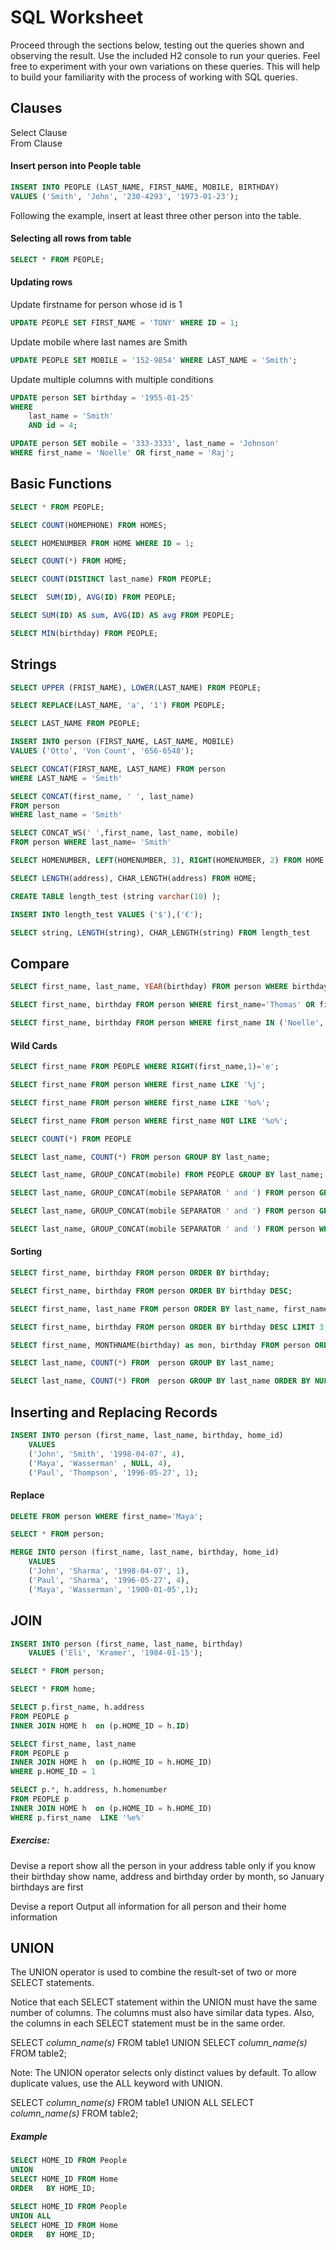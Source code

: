 # SQL Worksheet

Proceed through the sections below, testing out the queries shown and observing the result. Use the included H2 console to run your queries. Feel free to experiment with your own variations on these queries. This will help to build your familiarity with the process of working with SQL queries.

## Clauses

Select Clause  
From Clause

#### Insert person into People table

```SQL
INSERT INTO PEOPLE (LAST_NAME, FIRST_NAME, MOBILE, BIRTHDAY)
VALUES ('Smith', 'John', '230-4293', '1973-01-23');
```

Following the example, insert at least three other person into the table.

#### Selecting all rows from table 

```SQL
SELECT * FROM PEOPLE;
```

#### Updating rows

Update firstname for person whose id is 1

```SQL
UPDATE PEOPLE SET FIRST_NAME = 'TONY' WHERE ID = 1;
```

Update mobile where last names are Smith

```SQL
UPDATE PEOPLE SET MOBILE = '152-9854' WHERE LAST_NAME = 'Smith';
```

Update multiple columns with multiple conditions

```SQL
UPDATE person SET birthday = '1955-01-25' 
WHERE 
	last_name = 'Smith' 
	AND id = 4;
```

```SQL
UPDATE person SET mobile = '333-3333', last_name = 'Johnson' 
WHERE first_name = 'Noelle' OR first_name = 'Raj';
```

## Basic Functions

```SQL
SELECT * FROM PEOPLE;
```

```SQL
SELECT COUNT(HOMEPHONE) FROM HOMES;
```

```SQL
SELECT HOMENUMBER FROM HOME WHERE ID = 1;
```

```SQL
SELECT COUNT(*) FROM HOME;
```

```SQL
SELECT COUNT(DISTINCT last_name) FROM PEOPLE;
```

```SQL
SELECT  SUM(ID), AVG(ID) FROM PEOPLE;
```

```SQL
SELECT SUM(ID) AS sum, AVG(ID) AS avg FROM PEOPLE;
```

```SQL
SELECT MIN(birthday) FROM PEOPLE;
```

## Strings

```SQL
SELECT UPPER (FRIST_NAME), LOWER(LAST_NAME) FROM PEOPLE;
```

```SQL
SELECT REPLACE(LAST_NAME, 'a', '1') FROM PEOPLE;
```

```SQL
SELECT LAST_NAME FROM PEOPLE;
```

```SQL
INSERT INTO person (FIRST_NAME, LAST_NAME, MOBILE) 
VALUES ('Otto', 'Von Count', '656-6548');
```

```SQL
SELECT CONCAT(FIRST_NAME, LAST_NAME) FROM person
WHERE LAST_NAME = 'Smith'
```

```SQL
SELECT CONCAT(first_name, ' ', last_name) 
FROM person 
WHERE last_name = 'Smith'
```

```SQL
SELECT CONCAT_WS(' ',first_name, last_name, mobile) 
FROM person WHERE last_name= 'Smith'
```

```SQL
SELECT HOMENUMBER, LEFT(HOMENUMBER, 3), RIGHT(HOMENUMBER, 2) FROM HOME
```

```SQL
SELECT LENGTH(address), CHAR_LENGTH(address) FROM HOME;
```

```SQL
CREATE TABLE length_test (string varchar(10) );
```

```SQL
INSERT INTO length_test VALUES ('$'),('€');
```

```SQL
SELECT string, LENGTH(string), CHAR_LENGTH(string) FROM length_test
```

## Compare

```SQL
SELECT first_name, last_name, YEAR(birthday) FROM person WHERE birthday >= '1970-07-06' AND birthday<='1987-07-06';
```

```SQL
SELECT first_name, birthday FROM person WHERE first_name='Thomas' OR first_name='Raj' OR first_name='Sheeri';
```

```SQL
SELECT first_name, birthday FROM person WHERE first_name IN ('Noelle', 'Thomas', 'Raj');
```

#### Wild Cards

```SQL
SELECT first_name FROM PEOPLE WHERE RIGHT(first_name,1)='e';
```

```SQL
SELECT first_name FROM person WHERE first_name LIKE '%j'; 
```

```SQL
SELECT first_name FROM person WHERE first_name LIKE '%o%';
```

```SQL
SELECT first_name FROM person WHERE first_name NOT LIKE '%o%';
```

```SQL
SELECT COUNT(*) FROM PEOPLE
```

```SQL
SELECT last_name, COUNT(*) FROM person GROUP BY last_name;
```

```SQL
SELECT last_name, GROUP_CONCAT(mobile) FROM PEOPLE GROUP BY last_name;
```

```SQL
SELECT last_name, GROUP_CONCAT(mobile SEPARATOR ' and ') FROM person GROUP BY last_name;
```

```SQL
SELECT last_name, GROUP_CONCAT(mobile SEPARATOR ' and ') FROM person GROUP BY last_name  HAVING COUNT(*)>1;
```

```SQL
SELECT last_name, GROUP_CONCAT(mobile SEPARATOR ' and ') FROM person WHERE last_name != 'Cabral' GROUP BY last_name  HAVING COUNT(*)>1;
```

#### Sorting 

```SQL
SELECT first_name, birthday FROM person ORDER BY birthday;
```

```SQL
SELECT first_name, birthday FROM person ORDER BY birthday DESC;
```

```SQL
SELECT first_name, last_name FROM person ORDER BY last_name, first_name;
```

```SQL
SELECT first_name, birthday FROM person ORDER BY birthday DESC LIMIT 3;
```

```SQL
SELECT first_name, MONTHNAME(birthday) as mon, birthday FROM person ORDER BY MONTH(birthday);
```

```SQL
SELECT last_name, COUNT(*) FROM  person GROUP BY last_name;
```

```SQL
SELECT last_name, COUNT(*) FROM  person GROUP BY last_name ORDER BY NULL;
```

## Inserting and Replacing Records

```SQL
INSERT INTO person (first_name, last_name, birthday, home_id)
	VALUES
	('John', 'Smith', '1998-04-07', 4),
	('Maya', 'Wasserman' , NULL, 4),
	('Paul', 'Thompson', '1996-05-27', 1);
```

#### Replace

```SQL
DELETE FROM person WHERE first_name='Maya';
```

```SQL
SELECT * FROM person;
```

```SQL
MERGE INTO person (first_name, last_name, birthday, home_id)
	VALUES
	('John', 'Sharma', '1998-04-07', 1),
	('Paul', 'Sharma', '1996-05-27', 4),
	('Maya', 'Wasserman', '1900-01-05',1);
```


## JOIN

```SQL
INSERT INTO person (first_name, last_name, birthday)
	VALUES ('Eli', 'Kramer', '1984-01-15');
```
	
	
```SQL
SELECT * FROM person;
```

```SQL
SELECT * FROM home;
```

```SQL
SELECT p.first_name, h.address 
FROM PEOPLE p
INNER JOIN HOME h  on (p.HOME_ID = h.ID)
```

```SQL
SELECT first_name, last_name
FROM PEOPLE p
INNER JOIN HOME h  on (p.HOME_ID = h.HOME_ID)
WHERE p.HOME_ID = 1
```

```SQL
SELECT p.*, h.address, h.homenumber
FROM PEOPLE p
INNER JOIN HOME h  on (p.HOME_ID = h.HOME_ID)
WHERE p.first_name  LIKE '%e%'
```

##### Exercise:

Devise a report
	show all the person in your address table
	only if you know their birthday
	show name, address and birthday
	order by month, so January birthdays are first

Devise a report
	Output all information for all person and their home information


	
## UNION

The UNION operator is used to combine the result-set of two or more SELECT statements.

Notice that each SELECT statement within the UNION must have the same number of columns. The columns must also have similar data types. Also, the columns in each SELECT statement must be in the same order.

SELECT _column\_name(s)_ FROM table1
	UNION
SELECT _column\_name(s)_ FROM table2;

Note: The UNION operator selects only distinct values by default. To allow duplicate values, use the ALL keyword with UNION.

SELECT _column\_name(s)_ FROM table1
	UNION ALL
SELECT _column\_name(s)_ FROM table2;

##### Example

```SQL
SELECT HOME_ID FROM People
UNION
SELECT HOME_ID FROM Home
ORDER 	BY HOME_ID; 
```

```SQL
SELECT HOME_ID FROM People
UNION ALL
SELECT HOME_ID FROM Home
ORDER 	BY HOME_ID; 
```




